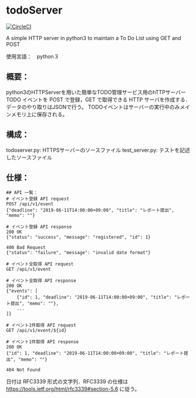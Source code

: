 # todoServer
[![CircleCI](https://circleci.com/gh/jadelonghans/todoServer/tree/master.svg?style=svg)](https://circleci.com/gh/jadelonghans/todoServer/tree/master)

A simple HTTP server in python3 to maintain a To Do List using GET and POST

使用言語：　python３

## 概要：
python3のHTTPServerを用いた簡単なTODO管理サービス用のhTTPサーバー 
TODO イベントを POST で登録，GET で取得できる HTTP サーバを作成する．
データのやり取りはJSONで行う。
TODOイベントはサーバーの実行中のみメインメモリ上に保存される。

## 構成：
todoserver.py: HTTPSサーバーのソースファイル
test_server.py: テストを記述したソースファイル

## 仕様：


```
## API 一覧：
# イベント登録 API request
POST /api/v1/event
{"deadline": "2019-06-11T14:00:00+09:00", "title": "レポート提出", "memo": ""}

# イベント登録 API response
200 OK
{"status": "success", "message": "registered", "id": 1}

400 Bad Request
{"status": "failure", "message": "invalid date format"}
```

```
# イベント全取得 API request
GET /api/v1/event

# イベント全取得 API response
200 OK
{"events": [
    {"id": 1, "deadline": "2019-06-11T14:00:00+09:00", "title": "レポート提出", "memo": ""},
    ...
]}
```

```
# イベント1件取得 API request
GET /api/v1/event/${id}

# イベント1件取得 API response
200 OK
{"id": 1, "deadline": "2019-06-11T14:00:00+09:00", "title": "レポート提出", "memo": ""}

404 Not Found
```

日付は RFC3339 形式の文字列．RFC3339 の仕様は https://tools.ietf.org/html/rfc3339#section-5.6 に従う。

